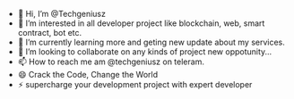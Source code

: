 - 👋 Hi, I’m @Techgeniusz
- 👀 I’m interested in all developer project like blockchain, web, smart contract, bot etc.
- 🌱 I’m currently learning more and geting new update about my services.
- 💞️ I’m looking to collaborate on any kinds of project new oppotunity...
- 📫 How to reach me am @techgeniusz on teleram.
- 😄 Crack the Code, Change the World
- ⚡ supercharge your development project with expert developer
